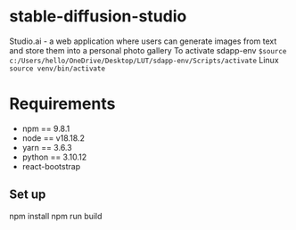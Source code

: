 # stable-diffusion-studio
Studio.ai - a web application where users can generate images from text and store them into a personal photo gallery
To activate sdapp-env ``$source c:/Users/hello/OneDrive/Desktop/LUT/sdapp-env/Scripts/activate``
Linux ``source venv/bin/activate``
# Requirements
* npm == 9.8.1
* node == v18.18.2
* yarn == 3.6.3
* python == 3.10.12
* react-bootstrap

## Set up
npm install
npm run build